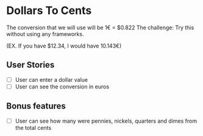 # Dollars To Cents

The conversion that we will use will be 1€ = $0.822
The challenge: Try this without using any frameworks.

(EX. If you have $12.34, I would have 10.143€)

## User Stories

-   [ ] User can enter a dollar value
-   [ ] User can see the conversion in euros

## Bonus features

-   [ ] User can see how many were pennies, nickels, quarters and dimes from the total cents
